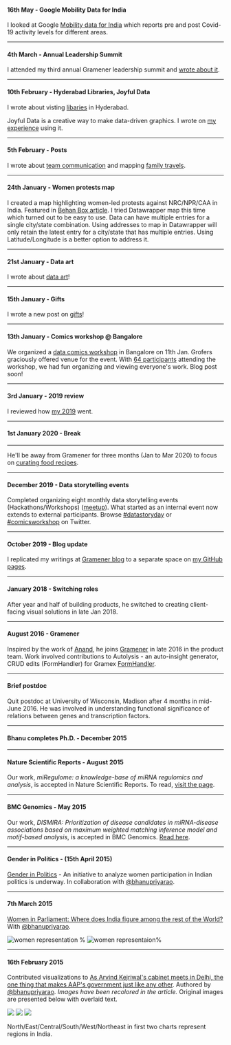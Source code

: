 #### 16th May - Google Mobility Data for India

I looked at Google [Mobility data for India](https://bkamapantula.github.io/2020/05/16/google-mobility.html)
which reports pre and post Covid-19 activity levels for different areas.

-----

#### 4th March - Annual Leadership Summit

I attended my third annual Gramener leadership summit and [wrote about it](https://bkamapantula.github.io/2020/03/04/leadership-summit-2020.html).

-----

#### 10th February - Hyderabad Libraries, Joyful Data

I wrote about visting [libaries](https://bkamapantula.github.io/2020/02/10/hyderabad-libraries.html) in Hyderabad.

Joyful Data is a creative way to make data-driven graphics. I wrote on [my experience](https://bkamapantula.github.io/2020/02/08/joyful-data.html) using it.

-----

#### 5th February - Posts

I wrote about [team communication](https://bkamapantula.github.io/2020/02/05/team-communication.html) and mapping [family travels](https://bkamapantula.github.io/2020/02/05/travel-map.html).

-----

#### 24th January - Women protests map

I created a map highlighting women-led protests against NRC/NPR/CAA in India. Featured in [Behan Box article](https://www.behanbox.com/women-led-protest-map-against-citizenship-laws-in-india/). I tried Datawrapper map this time which turned out to be easy to use. Data can have multiple entries for a single city/state combination. Using addresses to map in Datawrapper will only retain the latest entry for a city/state that has multiple entries. Using Latitude/Longitude is a better option to address it.

-----

#### 21st January - Data art

I wrote about [data art](https://bkamapantula.github.io/2020/01/21/data-art-round-1.html)\!

-----

#### 15th January - Gifts

I wrote a new post on [gifts](https://bkamapantula.github.io/2020/01/15/gifts.html)!

-----

#### 13th January - Comics workshop @ Bangalore

We organized a [data comics workshop](https://www.meetup.com/meetup-group-EkjzkhLt/events/266798548/) in Bangalore on 11th Jan. Grofers graciously offered venue for the event. With [64 participants](https://twitter.com/Gramener/status/1215851094032535552) attending the workshop, we had fun organizing and viewing everyone's work. Blog post soon!

-----

#### 3rd January - 2019 review

I reviewed how [my 2019](https://bkamapantula.github.io/2020/01/03/2019.html) went.

-----

#### 1st January 2020 - Break

-----

He'll be away from Gramener for three months (Jan to Mar 2020) to focus on [curating food recipes](https://bkamapantula.github.io/2020/01/03/food-recipes.html).

-----

#### December 2019 - Data storytelling events

Completed organizing eight monthly data storytelling events (Hackathons/Workshops) ([meetup](https://www.meetup.com/meetup-group-EkjzkhLt/)). What started as an internal event now extends to external participants. Browse [\#datastoryday](https://twitter.com/hashtag/datastoryday?src=hashtag_click) or [\#comicsworkshop](https://twitter.com/hashtag/comicsworkshop?src=hashtag_click) on Twitter.

-----

#### October 2019 - Blog update

I replicated my writings at [Gramener blog](https://blog.gramener.com/?s=bhanu) to a separate space on [my GitHub pages](https://bkamapantula.github.io).

-----

#### January 2018 - Switching roles

After year and half of building products, he switched to creating client-facing visual solutions in late Jan 2018.

-----

#### August 2016 - Gramener

Inspired by the work of [Anand](http://www.s-anand.net/), he joins [Gramener](https://www.gramener.com) in late 2016 in the product team. Work involved contributions to Autolysis - an auto-insight generator, CRUD edits (FormHandler) for Gramex
[FormHandler](https://learn.gramener.com/guide/formhandler).

-----

#### Brief postdoc

Quit postdoc at University of Wisconsin, Madison after 4 months in mid-June 2016. He was involved in understanding functional significance of relations between genes and transcription factors.

-----

#### Bhanu completes Ph.D. - December 2015

-----

#### Nature Scientific Reports - August 2015

Our work, *miRegulome: a knowledge-base of miRNA regulomics and analysis*, is accepted in Nature Scientific Reports. To read, [visit the page](http://www.nature.com/articles/srep12832).

-----

#### BMC Genomics - May 2015

Our work, *DISMIRA: Prioritization of disease candidates in miRNA-disease associations based on maximum weighted matching inference model and motif-based analysis*, is accepted in BMC Genomics. [Read here](http://www.biomedcentral.com/1471-2164/16/S5/S12).

-----

#### Gender in Politics - (15th April 2015)

[Gender in Politics](http://genderinpolitics.org/) - An initiative to analyze women participation in Indian politics is underway. In collaboration with [@bhanupriyarao](https://twitter.com/bhanupriyarao).

-----

#### 7th March 2015

[Women in Parliament: Where does India figure among the rest of the World?](https://factly.in/women-in-parliament-where-does-india-figure-among-the-rest-world/) With [@bhanupriyarao](https://twitter.com/bhanupriyarao).

![women representation %](images/asia.png) ![women representaion%](images/brics.png)

-----

#### 16th February 2015

Contributed visualizations to [As Arvind Kejriwal's cabinet meets in Delhi, the one thing that makes AAP's government just like any other](http://scroll.in/article/707064/As-Arvind-Kejriwals-cabinet-meets-in-Delhi-the-one-thing-that-makes-AAPs-government-just-like-any-other). Authored by [@bhanupriyarao](https://twitter.com/bhanupriyarao). *Images have been recolored in the article.* Original images are presented below with overlaid text.

![](images/series-1-y.gif) ![](images/series-2-y.gif)
![](images/series-3-y.gif)

North/East/Central/South/West/Northeast in first two charts represent regions in India.
